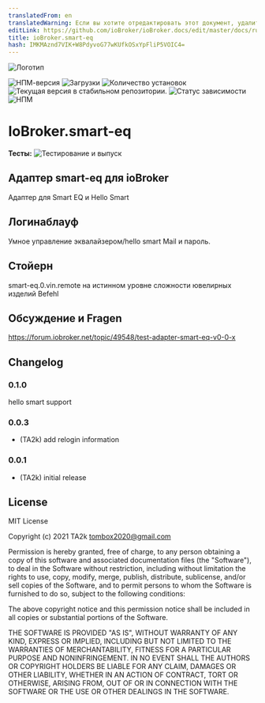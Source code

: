 ```yaml
---
translatedFrom: en
translatedWarning: Если вы хотите отредактировать этот документ, удалите поле «translationFrom», в противном случае этот документ будет снова автоматически переведен
editLink: https://github.com/ioBroker/ioBroker.docs/edit/master/docs/ru/adapterref/iobroker.smart-eq/README.md
title: ioBroker.smart-eq
hash: IMKMAznd7VIK+W8PdyvoG77wKUfkOSxYpFliP5VOIC4=
---
```

![Логотип](../../../en/adapterref/iobroker.smart-eq/admin/smart-eq.png)

![НПМ-версия](https://img.shields.io/npm/v/iobroker.smart-eq.svg)
![Загрузки](https://img.shields.io/npm/dm/iobroker.smart-eq.svg)
![Количество установок](https://iobroker.live/badges/smart-eq-installed.svg)
![Текущая версия в стабильном репозитории.](https://iobroker.live/badges/smart-eq-stable.svg)
![Статус зависимости](https://img.shields.io/david/TA2k/iobroker.smart-eq.svg)
![НПМ](https://nodei.co/npm/iobroker.smart-eq.png?downloads=true)

# IoBroker.smart-eq
**Тесты:** ![Тестирование и выпуск](https://github.com/TA2k/ioBroker.smart-eq/workflows/Test%20and%20Release/badge.svg)

## Адаптер smart-eq для ioBroker
Адаптер для Smart EQ и Hello Smart

## Логинаблауф
Умное управление эквалайзером/hello smart Mail и пароль.

## Стойерн
smart-eq.0.vin.remote на истинном уровне сложности ювелирных изделий Befehl

## Обсуждение и Fragen
<https://forum.iobroker.net/topic/49548/test-adapter-smart-eq-v0-0-x>

## Changelog

### 0.1.0

hello smart support

### 0.0.3

- (TA2k) add relogin information

### 0.0.1

- (TA2k) initial release

## License

MIT License

Copyright (c) 2021 TA2k <tombox2020@gmail.com>

Permission is hereby granted, free of charge, to any person obtaining a copy
of this software and associated documentation files (the "Software"), to deal
in the Software without restriction, including without limitation the rights
to use, copy, modify, merge, publish, distribute, sublicense, and/or sell
copies of the Software, and to permit persons to whom the Software is
furnished to do so, subject to the following conditions:

The above copyright notice and this permission notice shall be included in all
copies or substantial portions of the Software.

THE SOFTWARE IS PROVIDED "AS IS", WITHOUT WARRANTY OF ANY KIND, EXPRESS OR
IMPLIED, INCLUDING BUT NOT LIMITED TO THE WARRANTIES OF MERCHANTABILITY,
FITNESS FOR A PARTICULAR PURPOSE AND NONINFRINGEMENT. IN NO EVENT SHALL THE
AUTHORS OR COPYRIGHT HOLDERS BE LIABLE FOR ANY CLAIM, DAMAGES OR OTHER
LIABILITY, WHETHER IN AN ACTION OF CONTRACT, TORT OR OTHERWISE, ARISING FROM,
OUT OF OR IN CONNECTION WITH THE SOFTWARE OR THE USE OR OTHER DEALINGS IN THE
SOFTWARE.